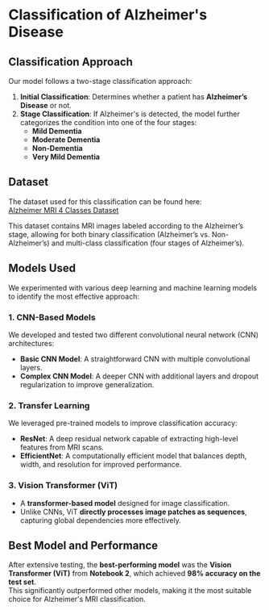 # **Classification of Alzheimer's Disease**

## **Classification Approach**
Our model follows a two-stage classification approach:  
1. **Initial Classification**: Determines whether a patient has **Alzheimer’s Disease** or not.  
2. **Stage Classification**: If Alzheimer's is detected, the model further categorizes the condition into one of the four stages:  
   - **Mild Dementia**  
   - **Moderate Dementia**  
   - **Non-Dementia**  
   - **Very Mild Dementia**  

## **Dataset**
The dataset used for this classification can be found here:  
[Alzheimer MRI 4 Classes Dataset](https://www.kaggle.com/datasets/marcopinamonti/alzheimer-mri-4-classes-dataset)  

This dataset contains MRI images labeled according to the Alzheimer’s stage, allowing for both binary classification (Alzheimer’s vs. Non-Alzheimer’s) and multi-class classification (four stages of Alzheimer’s).  

## **Models Used**
We experimented with various deep learning and machine learning models to identify the most effective approach:  

### **1. CNN-Based Models**  
We developed and tested two different convolutional neural network (CNN) architectures:  
- **Basic CNN Model**: A straightforward CNN with multiple convolutional layers.  
- **Complex CNN Model**: A deeper CNN with additional layers and dropout regularization to improve generalization.  

### **2. Transfer Learning**  
We leveraged pre-trained models to improve classification accuracy:  
- **ResNet**: A deep residual network capable of extracting high-level features from MRI scans.  
- **EfficientNet**: A computationally efficient model that balances depth, width, and resolution for improved performance.  

### **3. Vision Transformer (ViT)**  
- A **transformer-based model** designed for image classification.  
- Unlike CNNs, ViT **directly processes image patches as sequences**, capturing global dependencies more effectively.  

## **Best Model and Performance**  
After extensive testing, the **best-performing model** was the **Vision Transformer (ViT)** from **Notebook 2**, which achieved **98% accuracy on the test set**.  
This significantly outperformed other models, making it the most suitable choice for Alzheimer's MRI classification.

